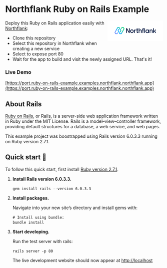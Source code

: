 # Northflank Ruby on Rails Example

<a target="_blank" rel="noopener noreferrer" href="https://www.northflank.com">
    <img alt="Northflank" align="right" src="/media/logo.svg" width="35%" />
</a>

Deploy this Ruby on Rails application easily with [Northflank](https://www.northflank.com):

- Clone this repository
- Select this repository in Northflank when creating a new service
- Select to expose port 80
- Wait for the app to build and visit the newly assigned URL. That's it!


### Live Demo
[https://port.ruby-on-rails-example.examples.northflank.northflank.app](https://port.ruby-on-rails-example.examples.northflank.northflank.app)


## About Rails
[Ruby on Rails](https://rubyonrails.org/), or Rails, is a server-side web application framework written in Ruby under the MIT License. Rails is a model–view–controller framework, providing default structures for a database, a web service, and web pages.

This example project was boostrapped using Rails version 6.0.3.3 running on Ruby version 2.7.1.

## Quick start 🚀

To follow this quick start, first install [Ruby version 2.7.1](https://www.ruby-lang.org/en/documentation/installation/).


1.  **Install Rails version 6.0.3.3.**

    ```shell
    gem install rails --version 6.0.3.3
    ```

1.  **Install packages.**

    Navigate into your new site’s directory and install gems with:

    ```shell
    # Install using bundle:
    bundle install
    ```

1.  **Start developing.**

    Run the test server with rails:

    ```shell
    rails server -p 80
    ```

    The live development website should now appear at [http://localhost](http://localhost)
